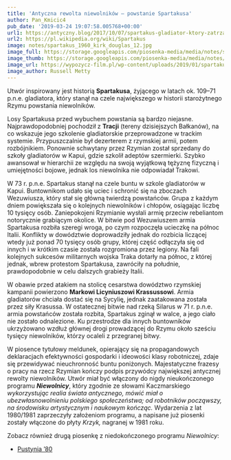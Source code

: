 ```yaml
---
title: 'Antyczna rewolta niewolników – powstanie Spartakusa'
author: Pan_Kmicic4
pub_date: '2019-03-24 19:07:58.005768+00:00'
url1: https://antyczny.blog/2017/10/07/spartakus-gladiator-ktory-zatrzasl-rzymem/
url2: https://pl.wikipedia.org/wiki/Spartakus
image: notes/spartakus_1960_kirk_douglas_12.jpg
image_full: https://storage.googleapis.com/piosenka-media/media/notes/spartakus_1960_kirk_douglas_12.jpg
image_thumb: https://storage.googleapis.com/piosenka-media/media/notes/spartakus_1960_kirk_douglas_12.jpg.0x300_q85_upscale.jpg
image_url: https://wypozycz-film.pl/wp-content/uploads/2019/01/spartakus_1960_kirk_douglas_12.jpg
image_author: Russell Metty
---
```


Utwór inspirowany jest historią **Spartakusa**, żyjącego w latach ok. 109–71 p.n.e. gladiatora, który stanął na czele największego w historii starożytnego Rzymu powstania niewolników.

Losy Spartakusa przed wybuchem powstania są bardzo niejasne.  Najprawdopodobniej pochodził z **Tracji** \(tereny dzisiejszych Bałkanów\), na co wskazuje jego szkolenie gladiatorskie przeprowadzone w trackim systemie. Przypuszczalnie był dezerterem z rzymskiej armii, potem rozbójnikiem. Ponownie schwytany przez Rzymian został sprzedany do szkoły gladiatorów w Kapui, gdzie szkolił adeptów szermierki. Szybko awansował w hierarchii ze względu na swoją  wyjątkową tężyznę fizyczną i umiejętności bojowe, jednak los niewolnika nie odpowiadał Trakowi.

W 73 r. p.n.e. Spartakus stanął na czele buntu w szkole gladiatorów w Kapui. Buntownikom udało się uciec i schronić się na zboczach Wezuwiusza, który stał się główną twierdzą powstańców. Grupa z każdym dniem powiększała się o kolejnych niewolników i chłopów, osiągając liczbę 10 tysięcy osób. Zaniepokojeni Rzymianie wysłali armię przeciw rebeliantom notorycznie grabiącym okolice. W bitwie pod Wezuwiuszem armia Spartakusa rozbiła szeregi wroga, po czym rozpoczęła ucieczkę na północ Italii. Konflikty w dowództwie doprowadziły jednak do rozbicia liczącej wtedy już ponad 70 tysięcy osób grupy, której część odłączyła się od innych i w krótkim czasie została rozgromiona przez legiony. Na fali kolejnych sukcesów militarnych wojska Traka dotarły na północ, z której jednak, wbrew protestom Spartakusa, zawróciły na południe, prawdopodobnie w celu dalszych grabieży Italii.

 W obawie przed atakiem na stolicę cesarstwa dowództwo rzymskiej kampanii powierzono **Markowi Licyniuszowi Krassussowi**. Armia gladiatorów chciała dostać się na Sycylię, jednak zaatakowana została przez siły Krasussa. W ostatecznej bitwie nad rzeką Silarus w 71 r. p.n.e. armia powstańców została rozbita, Spartakus zginął w walce, a jego ciało nie zostało odnalezione. Ku przestrodze dla innych buntowników ukrzyżowano wzdłuż głównej drogi prowadzącej do Rzymu około sześciu tysięcy niewolników, którzy ocaleli z przegranej bitwy.

W piosence tytułowy meldunek, opierający się na propagandowych deklaracjach efektywności gospodarki i ideowości klasy robotniczej, zdaje się przewidywać nieuchronność buntu poniżonych. Majestatyczne frazesy o pracy na rzecz Rzymian kończy podpis przywódcy największej antycznej rewolty niewolników. Utwór miał być włączony do nigdy nieukończonego programu **_Niewolnicy_**, który zgodnie ze słowami Kaczmarskiego _wykorzystując realia świata antycznego, mówić miał o ubezwłasnowolnieniu polskiego społeczeństwa; od robotników począwszy, na środowisku artystycznym i naukowym kończąc._ Wydarzenia z lat 1980/1981 zaprzeczyły  założeniom programu, a napisane już piosenki zostały włączone do płyty _Krzyk,_ nagranej w 1981 roku.

Zobacz również drugą piosenkę z niedokończonego programu _Niewolnicy_:

- [Pustynia ’80](https://www.piosenkaztekstem.pl/opracowanie/jacek\-kaczmarski\-pustynia\-80/)